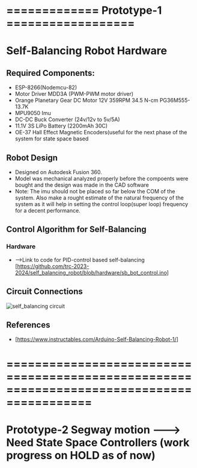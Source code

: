 # ============= Prototype-1 ================== 
# Self-Balancing Robot Hardware
## Required Components:
- ESP-8266(Nodemcu-82)
- Motor Driver MDD3A (PWM-PWM motor driver)
- Orange Planetary Gear DC Motor 12V 359RPM 34.5 N-cm PG36M555-13.7K
- MPU9050 Imu
- DC-DC Buck Converter (24v/12v to 5v/5A)
- 11.1V 3S LiPo Battery (2200mAh 30C)
- OE-37 Hall Effect Magnetic Encoders(useful for the next phase of the system for state space based 

## Robot Design
- Designed on Autodesk Fusion 360.
- Model was mechanical analyzed properly before the compoents were bought and the design was made in the CAD software
- Note: The imu should not be placed so far below the COM of the system. Also make a rought estimate of the natural frequency of the system as it will help in setting the control loop(super loop) frequency for a decent performance.

## Control Algorithm for Self-Balancing
### Hardware
- -->Link to code for PID-control based self-balancing [https://github.com/trc-2023-2024/self_balancing_robot/blob/hardware/sb_bot_control.ino]

## Circuit Connections
![self_balancing circuit](https://github.com/trc-2023-2024/self_balancing_robot/assets/97225407/47423409-0cb3-4e24-9442-a9674bf0c0a8)


## References
- [https://www.instructables.com/Arduino-Self-Balancing-Robot-1/]
# ==========================================================================================
# Prototype-2 Segway motion ---> Need State Space Controllers (work progress on HOLD as of now)
